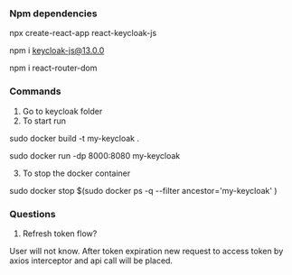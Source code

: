 ### Npm dependencies
npx create-react-app react-keycloak-js

npm i keycloak-js@13.0.0

npm i react-router-dom

### Commands 
1. Go to keycloak folder
2. To start run

sudo docker build -t my-keycloak .
 
sudo docker run -dp 8000:8080 my-keycloak

3. To stop the docker container

sudo docker stop $(sudo docker ps -q --filter ancestor='my-keycloak' )

### Questions
1. Refresh token flow?

User will not know. After token expiration 
new request to access token by axios interceptor 
and api call will be placed.
